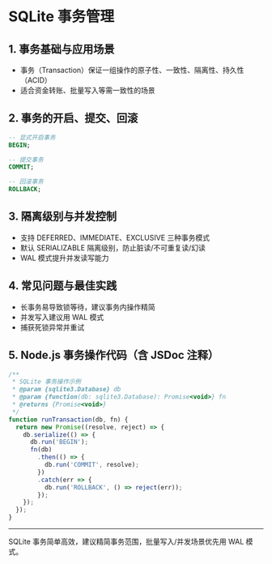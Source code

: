 # SQLite 事务管理

## 1. 事务基础与应用场景
- 事务（Transaction）保证一组操作的原子性、一致性、隔离性、持久性（ACID）
- 适合资金转账、批量写入等需一致性的场景

## 2. 事务的开启、提交、回滚
```sql
-- 显式开启事务
BEGIN;

-- 提交事务
COMMIT;

-- 回滚事务
ROLLBACK;
```

## 3. 隔离级别与并发控制
- 支持 DEFERRED、IMMEDIATE、EXCLUSIVE 三种事务模式
- 默认 SERIALIZABLE 隔离级别，防止脏读/不可重复读/幻读
- WAL 模式提升并发读写能力

## 4. 常见问题与最佳实践
- 长事务易导致锁等待，建议事务内操作精简
- 并发写入建议用 WAL 模式
- 捕获死锁异常并重试

## 5. Node.js 事务操作代码（含 JSDoc 注释）
```js
/**
 * SQLite 事务操作示例
 * @param {sqlite3.Database} db
 * @param {function(db: sqlite3.Database): Promise<void>} fn
 * @returns {Promise<void>}
 */
function runTransaction(db, fn) {
  return new Promise((resolve, reject) => {
    db.serialize(() => {
      db.run('BEGIN');
      fn(db)
        .then(() => {
          db.run('COMMIT', resolve);
        })
        .catch(err => {
          db.run('ROLLBACK', () => reject(err));
        });
    });
  });
}
```

---

SQLite 事务简单高效，建议精简事务范围，批量写入/并发场景优先用 WAL 模式。 